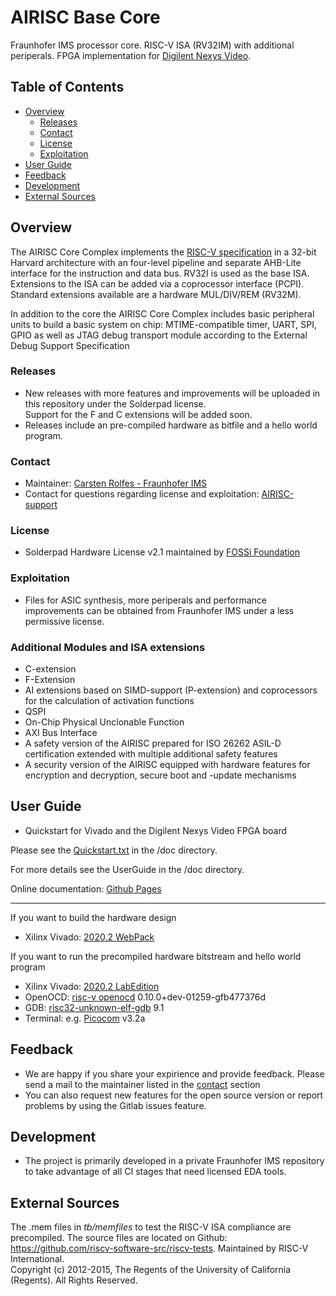 # AIRISC Base Core
Fraunhofer IMS processor core. RISC-V ISA (RV32IM) with additional periperals. FPGA implementation for [Digilent Nexys Video](https://digilent.com/reference/programmable-logic/nexys-video/start).

## Table of Contents
- [Overview](#overview)
  - [Releases](#releases)
  - [Contact](#contact)
  - [License](#license)
  - [Exploitation](#exploitation)
- [User Guide](#user-guide)
- [Feedback](#feedback)
- [Development](#development)
- [External Sources](#external-sources)

## Overview
The AIRISC Core Complex implements the [RISC-V specification](https://riscv.org/technical/specifications/) in a 32-bit Harvard architecture with an four-level pipeline and separate AHB-Lite interface for the instruction and data bus. RV32I is used as the base ISA. Extensions to the ISA can be added via a coprocessor interface (PCPI). Standard extensions available are a hardware MUL/DIV/REM (RV32M).

In addition to the core the AIRISC Core Complex includes basic peripheral units to build a basic system on chip: MTIME-compatible timer, UART, SPI, GPIO as well as JTAG debug transport module according to the External Debug Support Specification

### Releases
- New releases with more features and improvements will be uploaded in this repository under the Solderpad license.  
Support for the F and C extensions will be added soon.
- Releases include an pre-compiled hardware as bitfile and a hello world program.

### Contact
- Maintainer: [Carsten Rolfes - Fraunhofer IMS](mailto:carsten.rolfes@ims.fraunhofer.de) 
- Contact for questions regarding license and exploitation: [AIRISC-support](mailto:airisc@ims.fraunhofer.de)

### License
- Solderpad Hardware License v2.1 maintained by [FOSSi Foundation](http://solderpad.org/)

### Exploitation
- Files for ASIC synthesis, more periperals and performance improvements can be obtained from Fraunhofer IMS under a less permissive license.

### Additional Modules and ISA extensions
- C-extension 
- F-Extension
- AI extensions based on SIMD-support (P-extension) and coprocessors for the calculation of activation functions
- QSPI
- On-Chip Physical Unclonable Function
- AXI Bus Interface
- A safety version of the AIRISC prepared for ISO 26262 ASIL-D certification extended with multiple additional safety features
- A security version of the AIRISC equipped with hardware features for encryption and decryption, secure boot and -update mechanisms


## User Guide
- Quickstart for Vivado and the Digilent Nexys Video FPGA board

Please see the [Quickstart.txt](./doc/Quickstart.txt) in the /doc directory.

For more details see the UserGuide in the /doc directory.

Online documentation: [Github Pages](https://fraunhofer-ims.github.io/airisc_core_complex/index.html)

-------------------------------------------------------------

If you want to build the hardware design
- Xilinx Vivado: [2020.2 WebPack](https://www.xilinx.com/support/download/index.html/content/xilinx/en/downloadNav/vivado-design-tools/archive.html)

If you want to run the precompiled hardware bitstream and hello world program 
- Xilinx Vivado: [2020.2 LabEdition](https://www.xilinx.com/support/download/index.html/content/xilinx/en/downloadNav/vivado-design-tools/archive.html)
- OpenOCD: [risc-v openocd](https://github.com/riscv/riscv-openocd) 0.10.0+dev-01259-gfb477376d
- GDB: [risc32-unknown-elf-gdb](https://github.com/riscv/riscv-gnu-toolchain) 9.1
- Terminal:  e.g. [Picocom](https://github.com/npat-efault/picocom) v3.2a 

## Feedback
- We are happy if you share your expirience and provide feedback. Please send a mail to the maintainer listed in the [contact](#contact) section
- You can also request new features for the open source version or report problems by using the Gitlab issues feature.

## Development
- The project is primarily developed in a private Fraunhofer IMS repository to take advantage of all CI stages that need licensed EDA tools.

## External Sources
The .mem files in _tb/memfiles_ to test the RISC-V ISA compliance are precompiled. The source files are located on Github: https://github.com/riscv-software-src/riscv-tests. Maintained by RISC-V International.  
Copyright (c) 2012-2015, The Regents of the University of California (Regents).
All Rights Reserved.

